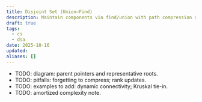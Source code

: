```yaml
---
title: Disjoint Set (Union–Find)
description: Maintain components via find/union with path compression and union by rank/size.
draft: true
tags:
  - cs
  - dsa
date: 2025-10-16
updated:
aliases: []
---
```

- TODO: diagram: parent pointers and representative roots.
- TODO: pitfalls: forgetting to compress; rank updates.
- TODO: examples to add: dynamic connectivity; Kruskal tie-in.
- TODO: amortized complexity note.
